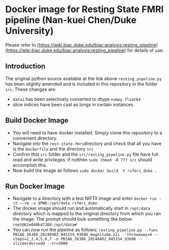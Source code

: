 #  Docker image for Resting State FMRI pipeline (Nan-kuei Chen/Duke University) 
Please refer to [https://wiki.biac.duke.edu/biac:analysis:resting_pipeline](https://wiki.biac.duke.edu/biac:analysis:resting_pipeline) for details of use.

## Introduction
The original python source available at the link above `resting_pipeline.py` has been slightly amended and is included in this repository in the folder `src`. These changes are:

* `data1` has been selectively converted to dtype `numpy.float64`
* slice indices have been cast as longs in certain instances.

## Build Docker Image

* You will need to have docker installed. Simply clone this repository to a convenient directory.
* Navigate into the `rest-state-fmri`directory and check that all you have is the `Dockerfile` and the directory `src`
* Confirm that `src` folder and the `src/resting_pipeline.py` file have full read and write privileges. if notthen `sudo chmod -R 777 src` should accomplish this.
* Now build the image as follows `sudo docker build -t rsfmri_duke .`


## Run Docker Image

* Navigate to a directory with a test NIFTII image and enter `docker run -it —-rm -v $PWD:/opt/data rsfmri_duke`
* The docker image should run and automatically start in `/opt/data` directory which is mapped to the original directory from which you ran the image. The prompt should look something like below:  
`root@62e040b47368:/opt/data#`
* You can now run the pipeline as follows: `resting_pipeline.py --func PBIA6_26386_20140402_045154_93696_magnitude.nii --throwaway=4 --steps=2,3,4,5,6,7 -o PBIA6_26386_20140402_045154_93696 --sliceorder=odd --tr=5000`

